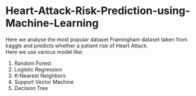 # Heart-Attack-Risk-Prediction-using-Machine-Learning
Here we analyse the most popular dataset Framingham dataset taken from kaggle and predicts whether a patient risk of Heart Attack. <br>
Here we use various model like:
1. Random Forest
2. Logistic Regression
3. K-Nearest Neighbors
4. Support Vector Machine
5. Decision Tree
